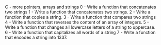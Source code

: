C - more pointers, arrays and strings
0 - Write a function that concatenates two strings
1 - Write a function that concatenates two strings.
2 - Write a function that copies a string.
3 - Write a function that compares two strings
4 - Write a function that reverses the content of an array of integers.
5 - Write a function that changes all lowercase letters of a string to uppercase.
6 - Write a function that capitalizes all words of a string
7 - Write a function that encodes a string into 1337.